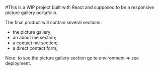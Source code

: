 #This is a WIP project built with React and supposed to be a responsive picture gallery portafolio.

The final product will contain several sections: 
- the picture gallery;
- an about me section;
- a contact me section;
- a direct contact form;

Note: to see the picture gallery section go to environment => see deployment.
